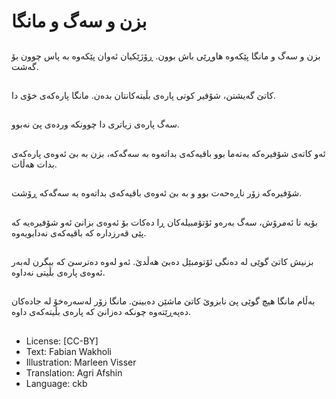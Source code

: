 # بزن و سەگ و مانگا

##
بزن و سەگ و مانگا پێكەوە هاوڕێی باش بوون. ڕۆژێكیان ئەوان پێكەوە بە پاس چوون بۆ گەشت.

##
كاتێ گەیشتن، شۆفیر كوتی پارەی بڵیتەكانتان بدەن. مانگا پارەكەی خۆی دا.

##
سەگ پارەی زیاتری دا چوونكە وردەی پێ نەبوو.

##
ئەو كاتەی شۆفیرەكە بەتەما بوو باقیەكەی بداتەوە بە سەگەكە، بزن بە بێ ئەوەی پارەكەی بدات هەڵات.

##
شۆفیرەكە زۆر ناڕەحەت بوو و بە بێ ئەوەی باقیەكەی بداتەوە بە سەگەكە ڕۆشت.

##
بۆیە تا ئەمرۆش، سەگ بەرەو ئۆتۆمبیلەكان ڕا دەكات بۆ ئەوەی بزانێ ئەو شۆفیرەیە كە پێی قەرزدارە كە باقیەكەی نەدابویەوە.

##
بزنیش كاتێ گوێی لە دەنگی ئۆتومبێل دەبێ هەڵدێ. ئەو لەوە دەترسێ كە بیگرن لەبەر ئەوەی پارەی بڵیتی نەداوە.

##
بەڵام مانگا هیچ گوێی پێ نابزوێ كاتێ ماشێن دەبینێ. مانگا زۆر لەسەرەخۆ لە جادەكان دەپەڕێتەوە چونكە دەزانێ كە پارەی بڵیتەكەی داوە.

##
* License: [CC-BY]
* Text: Fabian Wakholi
* Illustration: Marleen Visser
* Translation: Agri Afshin
* Language: ckb
